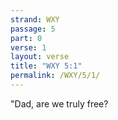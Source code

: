 ```yaml
---
strand: WXY
passage: 5
part: 0
verse: 1
layout: verse
title: "WXY 5:1"
permalink: /WXY/5/1/
---
```

"Dad, are we truly free?
